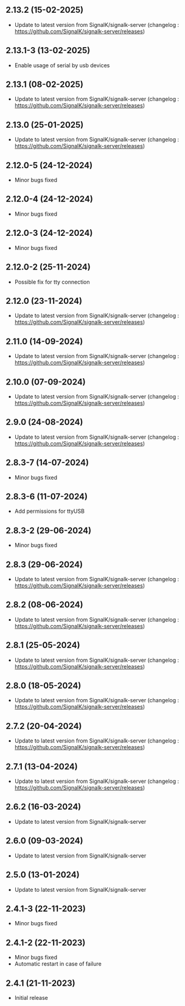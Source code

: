 
## 2.13.2 (15-02-2025)
- Update to latest version from SignalK/signalk-server (changelog : https://github.com/SignalK/signalk-server/releases)
## 2.13.1-3 (13-02-2025)
- Enable usage of serial by usb devices

## 2.13.1 (08-02-2025)
- Update to latest version from SignalK/signalk-server (changelog : https://github.com/SignalK/signalk-server/releases)

## 2.13.0 (25-01-2025)
- Update to latest version from SignalK/signalk-server (changelog : https://github.com/SignalK/signalk-server/releases)
## 2.12.0-5 (24-12-2024)
- Minor bugs fixed
## 2.12.0-4 (24-12-2024)
- Minor bugs fixed
## 2.12.0-3 (24-12-2024)
- Minor bugs fixed
## 2.12.0-2 (25-11-2024)
- Possible fix for tty connection

## 2.12.0 (23-11-2024)
- Update to latest version from SignalK/signalk-server (changelog : https://github.com/SignalK/signalk-server/releases)

## 2.11.0 (14-09-2024)
- Update to latest version from SignalK/signalk-server (changelog : https://github.com/SignalK/signalk-server/releases)

## 2.10.0 (07-09-2024)
- Update to latest version from SignalK/signalk-server (changelog : https://github.com/SignalK/signalk-server/releases)

## 2.9.0 (24-08-2024)
- Update to latest version from SignalK/signalk-server (changelog : https://github.com/SignalK/signalk-server/releases)
## 2.8.3-7 (14-07-2024)
- Minor bugs fixed
## 2.8.3-6 (11-07-2024)
- Add permissions for ttyUSB

## 2.8.3-2 (29-06-2024)
- Minor bugs fixed

## 2.8.3 (29-06-2024)
- Update to latest version from SignalK/signalk-server (changelog : https://github.com/SignalK/signalk-server/releases)

## 2.8.2 (08-06-2024)
- Update to latest version from SignalK/signalk-server (changelog : https://github.com/SignalK/signalk-server/releases)

## 2.8.1 (25-05-2024)
- Update to latest version from SignalK/signalk-server (changelog : https://github.com/SignalK/signalk-server/releases)

## 2.8.0 (18-05-2024)
- Update to latest version from SignalK/signalk-server (changelog : https://github.com/SignalK/signalk-server/releases)

## 2.7.2 (20-04-2024)
- Update to latest version from SignalK/signalk-server (changelog : https://github.com/SignalK/signalk-server/releases)

## 2.7.1 (13-04-2024)
- Update to latest version from SignalK/signalk-server (changelog : https://github.com/SignalK/signalk-server/releases)

## 2.6.2 (16-03-2024)
- Update to latest version from SignalK/signalk-server

## 2.6.0 (09-03-2024)

- Update to latest version from SignalK/signalk-server

## 2.5.0 (13-01-2024)

- Update to latest version from SignalK/signalk-server
## 2.4.1-3 (22-11-2023)

- Minor bugs fixed
## 2.4.1-2 (22-11-2023)

- Minor bugs fixed
- Automatic restart in case of failure

## 2.4.1 (21-11-2023)

- Initial release
